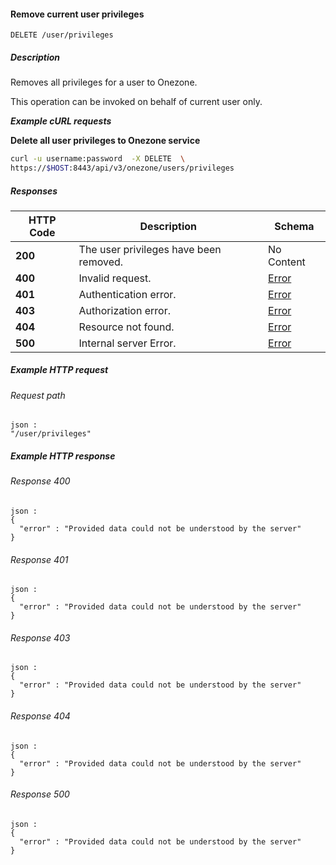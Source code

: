 
<a name="remove_current_user_privileges"></a>
#### Remove current user privileges
```
DELETE /user/privileges
```


##### Description
Removes all privileges for a user to Onezone.

This operation can be invoked on behalf of current user only.

***Example cURL requests***

**Delete all user privileges to Onezone service**
```bash
curl -u username:password  -X DELETE  \
https://$HOST:8443/api/v3/onezone/users/privileges
```


##### Responses

|HTTP Code|Description|Schema|
|---|---|---|
|**200**|The user privileges have been removed.|No Content|
|**400**|Invalid request.|[Error](../definitions/Error.md#error)|
|**401**|Authentication error.|[Error](../definitions/Error.md#error)|
|**403**|Authorization error.|[Error](../definitions/Error.md#error)|
|**404**|Resource not found.|[Error](../definitions/Error.md#error)|
|**500**|Internal server Error.|[Error](../definitions/Error.md#error)|


##### Example HTTP request

###### Request path
```
json :
"/user/privileges"
```


##### Example HTTP response

###### Response 400
```
json :
{
  "error" : "Provided data could not be understood by the server"
}
```


###### Response 401
```
json :
{
  "error" : "Provided data could not be understood by the server"
}
```


###### Response 403
```
json :
{
  "error" : "Provided data could not be understood by the server"
}
```


###### Response 404
```
json :
{
  "error" : "Provided data could not be understood by the server"
}
```


###### Response 500
```
json :
{
  "error" : "Provided data could not be understood by the server"
}
```



